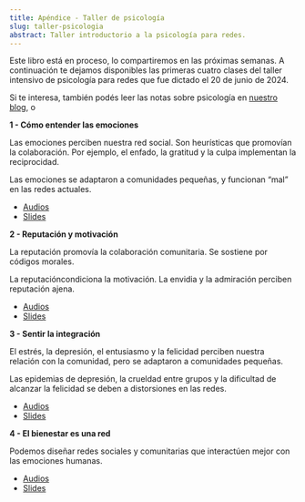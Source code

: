 ```yaml
---
title: Apéndice - Taller de psicología
slug: taller-psicologia
abstract: Taller introductorio a la psicología para redes.
---
```


Este libro está en proceso, lo compartiremos en las próximas semanas. A continuación te dejamos disponibles las primeras cuatro clases del taller intensivo de psicología para redes que fue dictado el 20 de junio de 2024.

Si te interesa, también podés leer las notas sobre psicología en [nuestro blog](https://blog.filosofiadelfuturo.com), o 

**1 - Cómo entender las emociones** 

Las emociones perciben nuestra red social. Son heurísticas que promovían la colaboración. Por ejemplo, el enfado, la gratitud y la culpa implementan la reciprocidad.

Las emociones se adaptaron a comunidades pequeñas, y funcionan “mal” en las redes actuales.

- [Audios](https://drive.google.com/file/d/1EShIEEJKYr29J6s8-Bu2VIE1JdiUj2i4/view?usp=sharing)
- [Slides](https://docs.google.com/presentation/d/1XXeAKDUDjmtZRLGY0zqROJViECfVFThB9qLBaFyot8M/edit?usp=sharing)

**2 - Reputación y motivación**

La reputación promovía la colaboración comunitaria. Se sostiene por códigos morales. 

La reputacióncondiciona la motivación. La envidia y la admiración perciben
reputación ajena.

- [Audios](https://drive.google.com/file/d/1htbpVYtZY7CcC29jZ_Nc80PtxRmUFXEJ/view?usp=sharing)
- [Slides](https://docs.google.com/presentation/d/1ZeJrYXaJcvS46jh8iCtzpsHH6ybhv2Cs8wdMikLRQGw/edit?usp=sharing)

**3 - Sentir la integración** 

El estrés, la depresión, el entusiasmo y la felicidad perciben nuestra relación con la comunidad, pero se adaptaron a comunidades pequeñas. 

Las epidemias de depresión, la crueldad entre grupos y la dificultad de alcanzar la felicidad se deben a distorsiones en las redes.

- [Audios](https://drive.google.com/file/d/1uMCmlYJlcc6IDduphxPwi6yWmt7nxcrR/view?usp=sharing)
- [Slides](https://docs.google.com/presentation/d/1naf5oLVZueWLhAkJJKz2snd86SrQo30AJta7Vp87-mE/edit?usp=sharing)

**4 - El bienestar es una red** 

Podemos diseñar redes sociales y comunitarias que interactúen mejor con las emociones humanas.

- [Audios](https://drive.google.com/file/d/1a08CiqRzcE5aOQmqv7RIRvmcaNnAW9XW/view?usp=sharing)
- [Slides](https://docs.google.com/presentation/d/1EQbCSu8ZPMIYe5TzikUga2imkKgMyuMbX-geYOcSQxQ/edit?usp=sharing)
